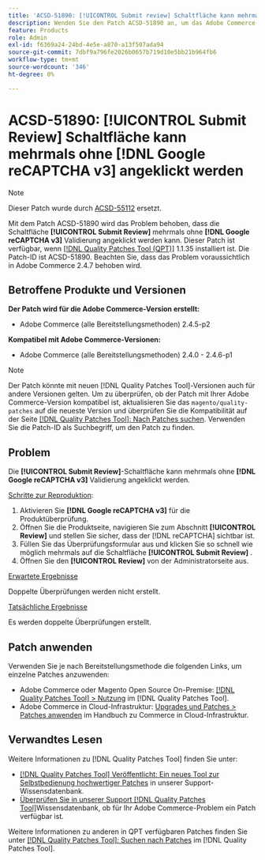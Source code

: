 ```yaml
---
title: 'ACSD-51890: [!UICONTROL Submit review] Schaltfläche kann mehrmals angeklickt werden'
description: Wenden Sie den Patch ACSD-51890 an, um das Adobe Commerce-Problem zu beheben, bei dem die [!UICONTROL Submit Review]-Schaltfläche mehrmals ohne  [!DNL Google reCAPTCHA v3]  angeklickt werden kann.
feature: Products
role: Admin
exl-id: f6369a24-24bd-4e5e-a870-a13f507ada94
source-git-commit: 7dbf9a796fe2026b0657b719d10e5bb21b964fb6
workflow-type: tm+mt
source-wordcount: '346'
ht-degree: 0%

---
```


# ACSD-51890: **[!UICONTROL Submit Review]** Schaltfläche kann mehrmals ohne **[!DNL Google reCAPTCHA v3]** angeklickt werden

>[!NOTE]
>
>Dieser Patch wurde durch [ACSD-55112](/help/support-tools/patches-available-in-qpt-tool/v1-1-42/acsd-55112-submit-review-button-can-be-clicked-multiple-times.md) ersetzt.

Mit dem Patch ACSD-51890 wird das Problem behoben, dass die Schaltfläche **[!UICONTROL Submit Review]** mehrmals ohne **[!DNL Google reCAPTCHA v3]** Validierung angeklickt werden kann. Dieser Patch ist verfügbar, wenn [[!DNL Quality Patches Tool (QPT)]](/help/announcements/adobe-commerce-announcements/magento-quality-patches-released-new-tool-to-self-serve-quality-patches.md) 1.1.35 installiert ist. Die Patch-ID ist ACSD-51890. Beachten Sie, dass das Problem voraussichtlich in Adobe Commerce 2.4.7 behoben wird.

## Betroffene Produkte und Versionen

**Der Patch wird für die Adobe Commerce-Version erstellt:**

* Adobe Commerce (alle Bereitstellungsmethoden) 2.4.5-p2

**Kompatibel mit Adobe Commerce-Versionen:**

* Adobe Commerce (alle Bereitstellungsmethoden) 2.4.0 - 2.4.6-p1

>[!NOTE]
>
>Der Patch könnte mit neuen [!DNL Quality Patches Tool]-Versionen auch für andere Versionen gelten. Um zu überprüfen, ob der Patch mit Ihrer Adobe Commerce-Version kompatibel ist, aktualisieren Sie das `magento/quality-patches` auf die neueste Version und überprüfen Sie die Kompatibilität auf der Seite [[!DNL Quality Patches Tool]: Nach Patches suchen](https://experienceleague.adobe.com/tools/commerce-quality-patches/index.html?lang=de). Verwenden Sie die Patch-ID als Suchbegriff, um den Patch zu finden.

## Problem

Die **[!UICONTROL Submit Review]**-Schaltfläche kann mehrmals ohne **[!DNL Google reCAPTCHA v3]** Validierung angeklickt werden.

<u>Schritte zur Reproduktion</u>:

1. Aktivieren Sie **[!DNL Google reCAPTCHA v3]** für die Produktüberprüfung.
1. Öffnen Sie die Produktseite, navigieren Sie zum Abschnitt **[!UICONTROL Review]** und stellen Sie sicher, dass der [!DNL reCAPTCHA] sichtbar ist.
1. Füllen Sie das Überprüfungsformular aus und klicken Sie so schnell wie möglich mehrmals auf die Schaltfläche **[!UICONTROL Submit Review]** .
1. Öffnen Sie den **[!UICONTROL Review]** von der Administratorseite aus.

<u>Erwartete Ergebnisse</u>

Doppelte Überprüfungen werden nicht erstellt.

<u>Tatsächliche Ergebnisse</u>

Es werden doppelte Überprüfungen erstellt.

## Patch anwenden

Verwenden Sie je nach Bereitstellungsmethode die folgenden Links, um einzelne Patches anzuwenden:

* Adobe Commerce oder Magento Open Source On-Premise: [[!DNL Quality Patches Tool] > Nutzung](<https://experienceleague.adobe.com/docs/commerce-operations/tools/quality-patches-tool/usage.html?lang=de>) im [!DNL Quality Patches Tool].
* Adobe Commerce in Cloud-Infrastruktur: [Upgrades und Patches > Patches anwenden](https://experienceleague.adobe.com/docs/commerce-cloud-service/user-guide/develop/upgrade/apply-patches.html?lang=de) im Handbuch zu Commerce in Cloud-Infrastruktur.

## Verwandtes Lesen

Weitere Informationen zu [!DNL Quality Patches Tool] finden Sie unter:

* [[!DNL Quality Patches Tool] Veröffentlicht: Ein neues Tool zur Selbstbedienung hochwertiger Patches](/help/announcements/adobe-commerce-announcements/magento-quality-patches-released-new-tool-to-self-serve-quality-patches.md) in unserer Support-Wissensdatenbank.
* [Überprüfen Sie in unserer Support [!DNL Quality Patches Tool]](/help/support-tools/patches-available-in-qpt-tool/check-patch-for-magento-issue-with-magento-quality-patches.md)Wissensdatenbank, ob für Ihr Adobe Commerce-Problem ein Patch verfügbar ist.

Weitere Informationen zu anderen in QPT verfügbaren Patches finden Sie unter [[!DNL Quality Patches Tool]: Suchen nach Patches](<https://experienceleague.adobe.com/tools/commerce-quality-patches/index.html?lang=de>) im [!DNL Quality Patches Tool].
